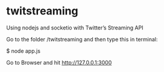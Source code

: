 # twitstreaming
Using nodejs and socketio with Twitter’s Streaming API

Go to the folder /twitstreaming and then type this in terminal:

$ node app.js

Go to Browser and hit http://127.0.0.1:3000
